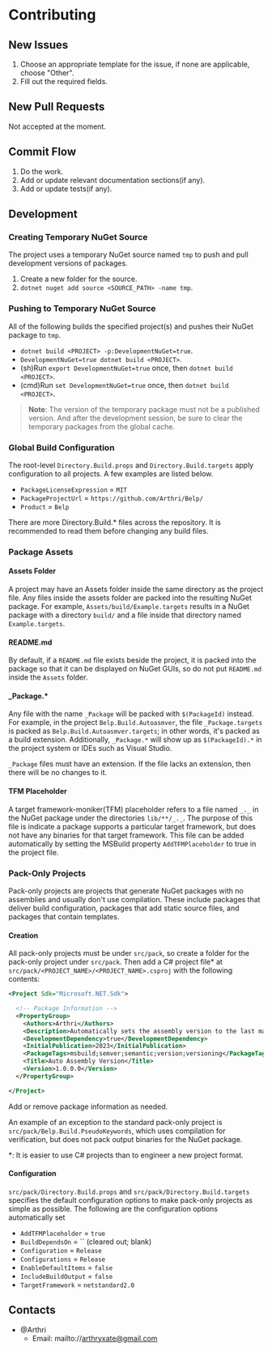 # Contributing

## New Issues
1. Choose an appropriate template for the issue, if none are applicable, choose "Other".
1. Fill out the required fields.

## New Pull Requests
Not accepted at the moment.

## Commit Flow
1. Do the work.
1. Add or update relevant documentation sections(if any).
1. Add or update tests(if any).

## Development

### Creating Temporary NuGet Source
The project uses a temporary NuGet source named `tmp` to push and pull development versions of packages.

1. Create a new folder for the source.
1. `dotnet nuget add source <SOURCE_PATH> -name tmp`.

### Pushing to Temporary NuGet Source
All of the following builds the specified project(s) and pushes their NuGet package to `tmp`.
- `dotnet build <PROJECT> -p:DevelopmentNuGet=true`.
- `DevelopmentNuGet=true dotnet build <PROJECT>`.
- (sh)Run `export DevelopmentNuGet=true` once, then `dotnet build <PROJECT>`.
- (cmd)Run `set DevelopmentNuGet=true` once, then `dotnet build <PROJECT>`.

> **Note**: The version of the temporary package must not be a published version. And after the development session, be sure to clear the temporary packages from the global cache.

### Global Build Configuration
The root-level `Directory.Build.props` and `Directory.Build.targets` apply configuration to all projects. A few examples are listed below.
- `PackageLicenseExpression` = `MIT`
- `PackageProjectUrl` = `https://github.com/Arthri/Belp/`
- `Product` = `Belp`

There are more Directory.Build.* files across the repository. It is recommended to read them before changing any build files.

### Package Assets

#### Assets Folder
A project may have an Assets folder inside the same directory as the project file. Any files inside the assets folder are packed into the resulting NuGet package. For example, `Assets/build/Example.targets` results in a NuGet package with a directory `build/` and a file inside that directory named `Example.targets`.

#### README.md
By default, if a `README.md` file exists beside the project, it is packed into the package so that it can be displayed on NuGet GUIs, so do not put `README.md` inside the `Assets` folder.

#### _Package.*
Any file with the name `_Package` will be packed with `$(PackageId)` instead. For example, in the project `Belp.Build.Autoasmver`, the file `_Package.targets` is packed as `Belp.Build.Autoasmver.targets`; in other words, it's packed as a build extension. Additionally, `_Package.*` will show up as `$(PackageId).*` in the project system or IDEs such as Visual Studio.

`_Package` files must have an extension. If the file lacks an extension, then there will be no changes to it.

#### TFM Placeholder
A target framework-moniker(TFM) placeholder refers to a file named `_._` in the NuGet package under the directories `lib/**/_._`. The purpose of this file is indicate a package supports a particular target framework, but does not have any binaries for that target framework. This file can be added automatically by setting the MSBuild property `AddTFMPlaceholder` to true in the project file.

### Pack-Only Projects
Pack-only projects are projects that generate NuGet packages with no assemblies and usually don't use compilation. These include packages that deliver build configuration, packages that add static source files, and packages that contain templates.

#### Creation
All pack-only projects must be under `src/pack`, so create a folder for the pack-only project under `src/pack`. Then add a C# project file* at `src/pack/<PROJECT_NAME>/<PROJECT_NAME>.csproj` with the following contents:
```xml
<Project Sdk="Microsoft.NET.Sdk">

  <!-- Package Information -->
  <PropertyGroup>
    <Authors>Arthri</Authors>
    <Description>Automatically sets the assembly version to the last major version.</Description>
    <DevelopmentDependency>true</DevelopmentDependency>
    <InitialPublication>2023</InitialPublication>
    <PackageTags>msbuild;semver;semantic;version;versioning</PackageTags>
    <Title>Auto Assembly Version</Title>
    <Version>1.0.0.0</Version>
  </PropertyGroup>

</Project>
```
Add or remove package information as needed.

An example of an exception to the standard pack-only project is `src/pack/Belp.Build.PseudoKeywords`, which uses compilation for verification, but does not pack output binaries for the NuGet package.

*: It is easier to use C# projects than to engineer a new project format.

#### Configuration
`src/pack/Directory.Build.props` and `src/pack/Directory.Build.targets` specifies the default configuration options to make pack-only projects as simple as possible. The following are the configuration options automatically set
- `AddTFMPlaceholder` = `true`
- `BuildDependsOn` = `` (cleared out; blank)
- `Configuration` = `Release`
- `Configurations` = `Release`
- `EnableDefaultItems` = `false`
- `IncludeBuildOutput` = `false`
- `TargetFramework` = `netstandard2.0`

## Contacts
- @Arthri
    - Email: mailto://arthryxate@gmail.com

